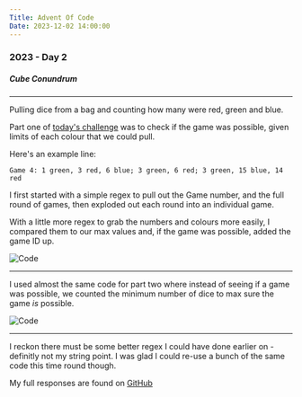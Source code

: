 ```yaml
---
Title: Advent Of Code
Date: 2023-12-02 14:00:00
---
```


### 2023 - Day 2

##### Cube Conundrum

---

Pulling dice from a bag and counting how many were red, green and blue.

Part one of [today's challenge](https://adventofcode.com/2023/day/2) was to check if the game was possible, given limits of each colour that we could pull.

Here's an example line:

```
Game 4: 1 green, 3 red, 6 blue; 3 green, 6 red; 3 green, 15 blue, 14 red
```

I first started with a simple regex to pull out the Game number, and the full round of games, then exploded out each round into an individual game.

With a little more regex to grab the numbers and colours more easily, I compared them to our max values and, if the game was possible, added the game ID up.

![Code](https://stuff.yaf.ai/Uploads/adventofcode-2023-day-2-part-1-figure-1.png)

---

I used almost the same code for part two where instead of seeing if a game was possible, we counted the minimum number of dice to max sure the game *is* possible.

![Code](https://stuff.yaf.ai/Uploads/adventofcode-2023-day-2-part-2-figure-1.png)

---

I reckon there must be some better regex I could have done earlier on - definitly not my string point.
I was glad I could re-use a bunch of the same code this time round though.

My full responses are found on [GitHub](https://github.com/benyafai/adventofcode/tree/main/2023/02)